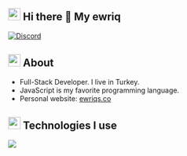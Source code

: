 
<h2 width="100%"><img width="25" src="https://emojipedia-us.s3.dualstack.us-west-1.amazonaws.com/thumbs/120/apple/325/gear_2699-fe0f.png" /> Hi there 👋 My ewriq </h2>

[![Discord](https://lanyard.cnrad.dev/api/1085964318853566524)](https://discord.com/users/1085964318853566524)


<h2><img width="25" src="https://emojipedia-us.s3.dualstack.us-west-1.amazonaws.com/thumbs/120/apple/325/magnifying-glass-tilted-right_1f50e.png" /> About</h2>

- Full-Stack Developer. I live in Turkey.
- JavaScript is my favorite programming language.
- Personal website: [ewriqs.co](https://ewriqs.repl.co)


<h2 width="100%"><img width="25" src="https://emojipedia-us.s3.dualstack.us-west-1.amazonaws.com/thumbs/120/apple/325/gear_2699-fe0f.png" /> Technologies I use</h2>
<img src="https://skillicons.dev/icons?i=alpinejs,bootstrap,replit,css,sass,html,js,ts,vue,svelte,next,nuxt,mongodb,discord,cloudflare,codepen,express,fastapi,tailwindcss,git,github,heroku,nodejs,webpack,markdown,netlify,python" />

